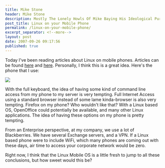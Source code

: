 ```yaml
---
title: Mike Stone
header: Mike Stone
description: Mostly The Lonely Howls Of Mike Baying His Ideological Purity At The Moon
post_title: Linux on your Mobile Phone
permalink: /linux-on-your-mobile-phone/
excerpt_separator: <!--more-->
layout: post
date: 2007-09-26 09:17:56
published: true
---
```



Today I've been reading articles about Linux on mobile phones. Articles can be found [here](http://resources.zdnet.co.uk/articles/features/0,1000002000,39289595-2,00.htm) and [here](http://news.yahoo.com/s/pcworld/20070926/tc_pcworld/137690). Personally, I think this is a great idea. Here's the phone that I use:

<img align="center" src="https://i.snap.as/8aRRLkv.jpg">

With the full keyboard, the idea of having some kind of command line access from my phone to my server is very tempting. Full Internet Access using a standard browser instead of some lame kinda-browser is also very tempting. Firefox on my phone? Who wouldn't like that? With a Linux based OS, OpenOffice could potentially be available, and many other Linux applications. The idea of having these options on my phone is pretty tempting.

From an Enterprise perspective, at my company, we use a lot of Blackberries. We have several Exchange servers, and a VPN. If a Linux based phone were to include WiFi, which many phones are coming out with these days, air time to access your corporate network would be zero.

Right now, I think that the Linux Mobile OS is a little fresh to jump to all these conclusions, but how sweet would this be?
